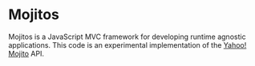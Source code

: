 # Mojitos

Mojitos is a JavaScript MVC framework for developing runtime agnostic applications. This code is an experimental implementation of the [Yahoo! Mojito](http://developer.yahoo.com/cocktails/mojito/) API.